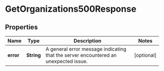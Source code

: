 

# GetOrganizations500Response


## Properties

| Name | Type | Description | Notes |
|------------ | ------------- | ------------- | -------------|
|**error** | **String** | A general error message indicating that the server encountered an unexpected issue. |  [optional] |



